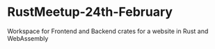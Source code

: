 # RustMeetup-24th-February
Workspace for Frontend and Backend crates for a website in Rust and WebAssembly
